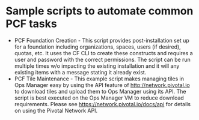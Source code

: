 # Sample scripts to automate common PCF tasks

* PCF Foundation Creation - This script provides post-installation set up for a foundation including organizations, spaces, users (if desired), quotas, etc. It uses the CF CLI to create these constructs and requires a user and password with the correct permissions. The script can be run multiple times w/o impacting the existing installation and it will any existing items with a message stating it already exist. 
* PCF Tile Maintenance - This example script makes managing tiles in Ops Manager easy by using the API feature of http://network.pivotal.io to download tiles and upload them to Ops Manager using its API. The script is best executed on the Ops Manager VM to reduce download requirements. Please see https://network.pivotal.io/docs/api for details on using the Pivotal Network API.

